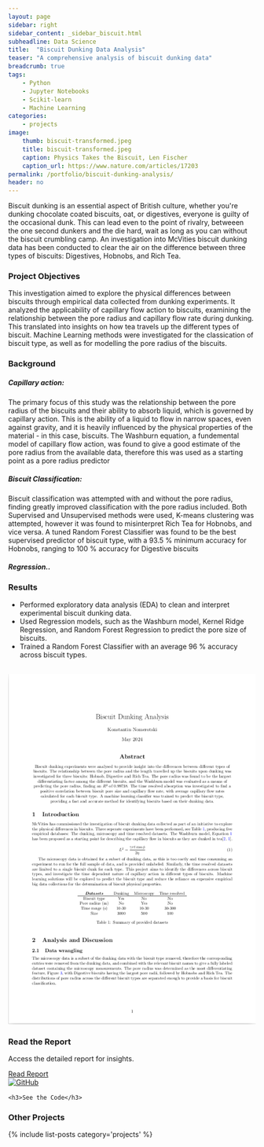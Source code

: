 ```yaml
---
layout: page
sidebar: right
sidebar_content: _sidebar_biscuit.html
subheadline: Data Science
title:  "Biscuit Dunking Data Analysis"
teaser: "A comprehensive analysis of biscuit dunking data"
breadcrumb: true
tags:
    - Python
    - Jupyter Notebooks
    - Scikit-learn
    - Machine Learning
categories:
    - projects
image:
    thumb: biscuit-transformed.jpeg
    title: biscuit-transformed.jpeg
    caption: Physics Takes the Biscuit, Len Fischer
    caption_url: https://www.nature.com/articles/17203
permalink: /portfolio/biscuit-dunking-analysis/
header: no
---
```


Biscuit dunking is an essential aspect of British culture, whether you're dunking chocolate coated biscuits, oat, or digestives, everyone is guilty of the occasional dunk. This can lead even to the point of rivalry, betweeen the one second dunkers and the die hard, wait as long as you can without the biscuit crumbling camp. An investigation into McVities biscuit dunking data has been conducted to clear the air on the difference between three types of biscuits: Digestives, Hobnobs, and Rich Tea. 

<h3>Project Objectives</h3>

This investigation aimed to explore the physical differences between biscuits through empirical data collected from dunking experiments. It analyzed the applicability of capillary flow action to biscuits, examining the relationship between the pore radius and capillary flow rate during dunking. This translated into insights on how tea travels up the different types of biscuit. Machine Learning methods were investigated for the classication of biscuit type, as well as for modelling the pore radius of the biscuits. 

<h3>Background</h3>

<h5>Capillary action:</h5> The primary focus of this study was the relationship between the pore radius of the biscuits and their ability to absorb liquid, which is governed by capillary action. This is the ability of a liquid to flow in narrow spaces, even against gravity, and it is heavily influenced by the physical properties of the material - in this case, biscuits. The Washburn equation, a fundemental model of capillary flow action, was found to give a good estimate of the pore radius from the available data, therefore this was used as a starting point as a pore radius predictor

<h5>Biscuit Classification:</h5> 

Biscuit classification was attempted with and without the pore radius, finding greatly improved classification with the pore radius included. Both Supervised and Unsupervised methods were used, K-means clustering was attempted, however it was found to misinterpret Rich Tea for Hobnobs, and vice versa. A tuned Random Forest Classifier was found to be the best supervised predictor of biscuit type, with a 93.5 % minimum accuracy for Hobnobs, ranging to 100 % accuracy for Digestive biscuits

<h5>Regression..</h5>

<h3>Results</h3>

<ul>
<li>Performed exploratory data analysis (EDA) to clean and interpret experimental biscuit dunking data.</li>
<li>Used Regression models, such as the Washburn model, Kernel Ridge Regression, and Random Forest Regression to predict the pore size of biscuits.</li>
<li>Trained a Random Forest Classifier with an average 96 % accuracy across biscuit types.</li>
</ul>
<!--more-->

<br>

<div class="widget-grid">
  <div class="widget">
    <img src="../../images/report_biscuit.png" alt="Read the Report" class="widget-image" />
    <h3>Read the Report</h3>
    <p>Access the detailed report for insights.</p>
    <a href="biscuit-report" class="call-to-action">Read Report</a>
  </div>

  <div class="widget">
    <a href="https://github.com/kon-218/biscuit_analysis" target="_blank">
  <img src="https://github.githubassets.com/images/modules/logos_page/GitHub-Mark.png" alt="GitHub" style="width:40px; height:40px;">
</a>

    <h3>See the Code</h3>
  </div>
</div>

<h3>Other Projects</h3>
{% include list-posts category='projects' %}